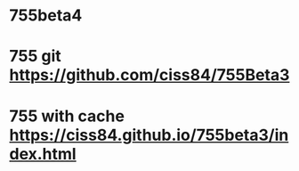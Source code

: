 # 755beta4
# 755 git https://github.com/ciss84/755Beta3
# 755 with cache https://ciss84.github.io/755beta3/index.html
